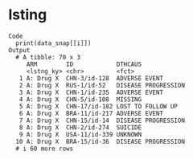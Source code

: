 # lsting

    Code
      print(data_snap[[i]])
    Output
      # A tibble: 70 x 3
         ARM        ID            DTHCAUS            
         <lstng_ky> <chr>         <fct>              
       1 A: Drug X  CHN-3/id-128  ADVERSE EVENT      
       2 A: Drug X  RUS-1/id-52   DISEASE PROGRESSION
       3 A: Drug X  CHN-1/id-235  ADVERSE EVENT      
       4 A: Drug X  CHN-5/id-108  MISSING            
       5 A: Drug X  CHN-17/id-182 LOST TO FOLLOW UP  
       6 A: Drug X  BRA-11/id-217 ADVERSE EVENT      
       7 A: Drug X  CHN-15/id-14  DISEASE PROGRESSION
       8 A: Drug X  CHN-2/id-274  SUICIDE            
       9 A: Drug X  USA-11/id-339 UNKNOWN            
      10 A: Drug X  BRA-15/id-36  DISEASE PROGRESSION
      # i 60 more rows

